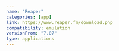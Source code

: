 ```yaml
---
name: "Reaper"
categories: [app]
link: https://www.reaper.fm/download.php
compatibility: emulation
versionFrom: "7.07"
type: applications
---
```


